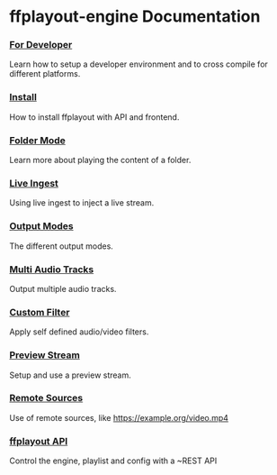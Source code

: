 **ffplayout-engine Documentation**
================

### **[For Developer](/docs/developer.md)**

Learn how to setup a developer environment and to cross compile for different platforms.

### **[Install](/docs/install.md)**

How to install ffplayout with API and frontend.

### **[Folder Mode](/docs/folder_mode.md)**

Learn more about playing the content of a folder.

### **[Live Ingest](/docs/live_ingest.md)**

Using live ingest to inject a live stream.

### **[Output Modes](/docs/output.md)**

The different output modes.

### **[Multi Audio Tracks](/docs/multi_audio.md)**

Output multiple audio tracks.

### **[Custom Filter](/docs/custom_filters.md)**

Apply self defined audio/video filters.

### **[Preview Stream](/docs/preview_stream.md)**

Setup and use a preview stream.

### **[Remote Sources](/docs/remote_source.md)**

Use of remote sources, like https://example.org/video.mp4

### **[ffplayout API](/docs/api.md)**

Control the engine, playlist and config with a ~REST API
